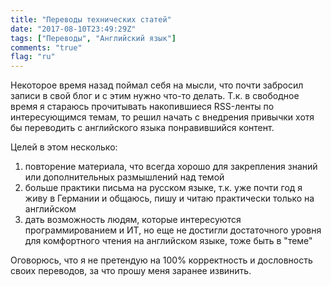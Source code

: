 ```yaml
---
title: "Переводы технических статей"
date: "2017-08-10T23:49:29Z"
tags: ["Переводы", "Английский язык"]
comments: "true"
flag: "ru"
---
```


Некоторое время назад поймал себя на мысли, что почти забросил записи в свой блог и с этим нужно что-то делать.
Т.к. в свободное время я стараюсь прочитывать накопившиеся RSS-ленты по интересующимся темам,
то решил начать с внедрения привычки хотя бы переводить с английского языка понравившийся контент.

<!--more-->
Целей в этом несколько:

1. повторение материала, что всегда хорошо для закрепления знаний или дополнительных размышлений над темой
2. больше практики письма на русском языке, т.к. уже почти год я живу в Германии и общаюсь, пишу и читаю практически только на английском
3. дать возможность людям, которые интересуются программированием и ИТ, но еще не достигли достаточного уровня
для комфортного чтения на английском языке, тоже быть в "теме"

Оговорюсь, что я не претендую на 100% корректность и дословность своих переводов, за что прошу
меня заранее извинить.